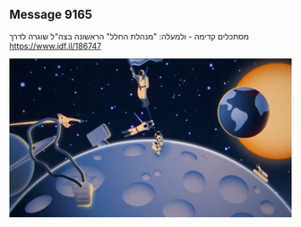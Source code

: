 ## Message 9165

מסתכלים קדימה - ולמעלה:
"מנהלת החלל" הראשונה בצה"ל שוגרה לדרך
https://www.idf.il/186747

![Photo](./9165/9165_photo.jpg)
